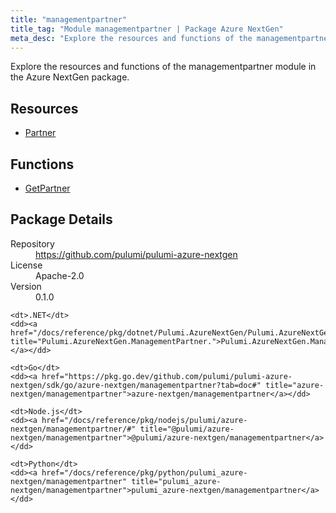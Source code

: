 ```yaml
---
title: "managementpartner"
title_tag: "Module managementpartner | Package Azure NextGen"
meta_desc: "Explore the resources and functions of the managementpartner module in the Azure NextGen package."
---
```


<!-- WARNING: this file was generated by Pulumi Docs Generator. -->
<!-- Do not edit by hand unless you're certain you know what you are doing! -->

Explore the resources and functions of the managementpartner module in the Azure NextGen package.

<h2 id="resources">Resources</h2>
<ul class="api">
    <li><a href="partner" title="Partner"><span class="symbol resource"></span>Partner</a></li>
</ul>

<h2 id="functions">Functions</h2>
<ul class="api">
    <li><a href="getpartner" title="GetPartner"><span class="symbol function"></span>GetPartner</a></li>
</ul>

<h2 id="package-details">Package Details</h2>
<dl class="package-details">
	<dt>Repository</dt>
	<dd><a href="https://github.com/pulumi/pulumi-azure-nextgen">https://github.com/pulumi/pulumi-azure-nextgen</a></dd>
	<dt>License</dt>
	<dd>Apache-2.0</dd>
	<dt>Version</dt>
	<dd>0.1.0</dd>
</dl>



<dl class="tabular">

    <dt>.NET</dt>
    <dd><a href="/docs/reference/pkg/dotnet/Pulumi.AzureNextGen/Pulumi.AzureNextGen.ManagementPartner..html" title="Pulumi.AzureNextGen.ManagementPartner.">Pulumi.AzureNextGen.ManagementPartner.</a></dd>

    <dt>Go</dt>
    <dd><a href="https://pkg.go.dev/github.com/pulumi/pulumi-azure-nextgen/sdk/go/azure-nextgen/managementpartner?tab=doc#" title="azure-nextgen/managementpartner">azure-nextgen/managementpartner</a></dd>

    <dt>Node.js</dt>
    <dd><a href="/docs/reference/pkg/nodejs/pulumi/azure-nextgen/managementpartner/#" title="@pulumi/azure-nextgen/managementpartner">@pulumi/azure-nextgen/managementpartner</a></dd>

    <dt>Python</dt>
    <dd><a href="/docs/reference/pkg/python/pulumi_azure-nextgen/managementpartner" title="pulumi_azure-nextgen/managementpartner">pulumi_azure-nextgen/managementpartner</a></dd>

</dl>

